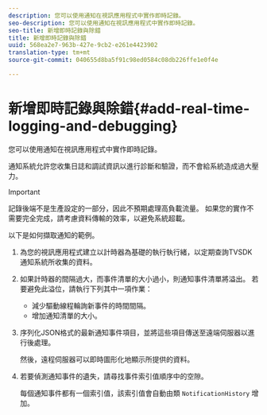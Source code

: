 ```yaml
---
description: 您可以使用通知在視訊應用程式中實作即時記錄。
seo-description: 您可以使用通知在視訊應用程式中實作即時記錄。
seo-title: 新增即時記錄與除錯
title: 新增即時記錄與除錯
uuid: 568ea2e7-963b-427e-9cb2-e261e4423902
translation-type: tm+mt
source-git-commit: 040655d8ba5f91c98ed0584c08db226ffe1e0f4e

---
```



# 新增即時記錄與除錯{#add-real-time-logging-and-debugging}

您可以使用通知在視訊應用程式中實作即時記錄。

通知系統允許您收集日誌和調試資訊以進行診斷和驗證，而不會給系統造成過大壓力。

>[!IMPORTANT]
>
>記錄後端不是生產設定的一部分，因此不預期處理高負載流量。 如果您的實作不需要完全完成，請考慮資料傳輸的效率，以避免系統超載。

以下是如何擷取通知的範例。

1. 為您的視訊應用程式建立以計時器為基礎的執行執行緒，以定期查詢TVSDK通知系統所收集的資料。

1. 如果計時器的間隔過大，而事件清單的大小過小，則通知事件清單將溢出。 若要避免此溢位，請執行下列其中一項作業：

   * 減少驅動線程輪詢新事件的時間間隔。
   * 增加通知清單的大小。

1. 序列化JSON格式的最新通知事件項目，並將這些項目傳送至遠端伺服器以進行後處理。

   然後，遠程伺服器可以即時圖形化地顯示所提供的資料。
1. 若要偵測通知事件的遺失，請尋找事件索引值順序中的空隙。

   每個通知事件都有一個索引值，該索引值會自動由類 `NotificationHistory` 增加。
